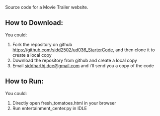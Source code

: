 Source code for a Movie Trailer website.

How to Download:
----------------

You could:
1) Fork the repository on github https://github.com/sidd2502/ud036_StarterCode, and then clone it to create a local copy
2) Download the repository from github and create a local copy
3) Email siddharthj.dce@gmail.com and i'll send you a copy of the code

How to Run:
-----------

You could:
1) Directly open fresh_tomatoes.html in your browser
2) Run entertainment_center.py in IDLE
